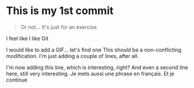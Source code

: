 # This is my 1st commit
> Or not... It's just for an exercise

I feel like I like Git

I would like to add a GIF... let's find one
This should be a non-conflicting modification.
I'm just adding a couple of lines, after all.

I'm now adding this line, which is interesting, right?
And even a second line here, still very interesting.
Je mets aussi une phrase en français.
Et je continue
